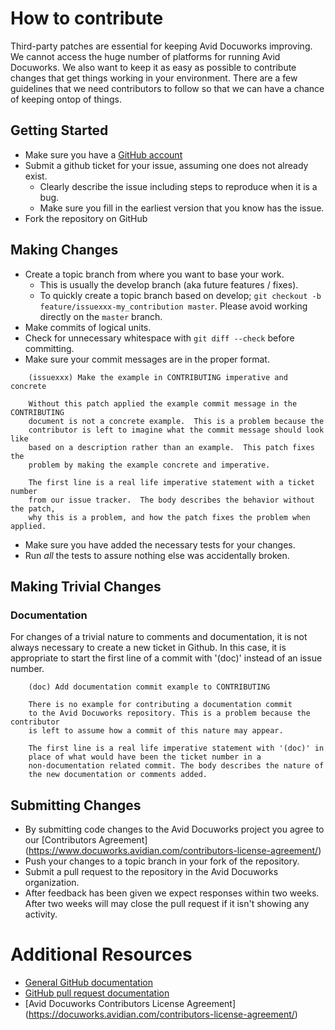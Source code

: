 # How to contribute

Third-party patches are essential for keeping Avid Docuworks improving. We cannot
access the huge number of platforms for running Avid Docuworks. We also want to keep it as 
easy as possible to contribute changes that get things working in your environment. 
There are a few guidelines that we need contributors to follow so that we can 
have a chance of keeping ontop of things.

## Getting Started

* Make sure you have a [GitHub account](https://github.com/signup/free)
* Submit a github ticket for your issue, assuming one does not already exist.
  * Clearly describe the issue including steps to reproduce when it is a bug.
  * Make sure you fill in the earliest version that you know has the issue.
* Fork the repository on GitHub

## Making Changes

* Create a topic branch from where you want to base your work.
  * This is usually the develop branch (aka future features / fixes).
  * To quickly create a topic branch based on develop; `git checkout -b
    feature/issuexxx-my_contribution master`. Please avoid working directly on the
    `master` branch.
* Make commits of logical units.
* Check for unnecessary whitespace with `git diff --check` before committing.
* Make sure your commit messages are in the proper format.

````
    (issuexxx) Make the example in CONTRIBUTING imperative and concrete

    Without this patch applied the example commit message in the CONTRIBUTING
    document is not a concrete example.  This is a problem because the
    contributor is left to imagine what the commit message should look like
    based on a description rather than an example.  This patch fixes the
    problem by making the example concrete and imperative.

    The first line is a real life imperative statement with a ticket number
    from our issue tracker.  The body describes the behavior without the patch,
    why this is a problem, and how the patch fixes the problem when applied.
````

* Make sure you have added the necessary tests for your changes.
* Run _all_ the tests to assure nothing else was accidentally broken.

## Making Trivial Changes

### Documentation

For changes of a trivial nature to comments and documentation, it is not
always necessary to create a new ticket in Github. In this case, it is
appropriate to start the first line of a commit with '(doc)' instead of
an issue number. 

````
    (doc) Add documentation commit example to CONTRIBUTING

    There is no example for contributing a documentation commit
    to the Avid Docuworks repository. This is a problem because the contributor
    is left to assume how a commit of this nature may appear.

    The first line is a real life imperative statement with '(doc)' in
    place of what would have been the ticket number in a 
    non-documentation related commit. The body describes the nature of
    the new documentation or comments added.
````

## Submitting Changes

* By submitting code changes to the Avid Docuworks project you agree to our 
  [Contributors Agreement] (https://www.docuworks.avidian.com/contributors-license-agreement/)
* Push your changes to a topic branch in your fork of the repository.
* Submit a pull request to the repository in the Avid Docuworks organization.
* After feedback has been given we expect responses within two weeks. After two
  weeks will may close the pull request if it isn't showing any activity.

# Additional Resources

* [General GitHub documentation](http://help.github.com/)
* [GitHub pull request documentation](http://help.github.com/send-pull-requests/)
* [Avid Docuworks Contributors License Agreement] (https://docuworks.avidian.com/contributors-license-agreement/)
